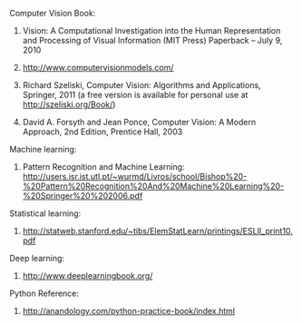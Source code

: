 Computer Vision Book: 

1) Vision: A Computational Investigation into the Human Representation and Processing of Visual Information (MIT Press) Paperback – July 9, 2010

2) http://www.computervisionmodels.com/

3) Richard Szeliski, Computer Vision: Algorithms and Applications, Springer, 2011 (a free version is available for personal use at http://szeliski.org/Book/)

4) David A. Forsyth and Jean Ponce, Computer Vision: A Modern Approach, 2nd Edition,  Prentice Hall, 2003

Machine learning: 

1)  Pattern Recognition and Machine Learning: http://users.isr.ist.utl.pt/~wurmd/Livros/school/Bishop%20-%20Pattern%20Recognition%20And%20Machine%20Learning%20-%20Springer%20%202006.pdf 

Statistical learning: 

1) http://statweb.stanford.edu/~tibs/ElemStatLearn/printings/ESLII_print10.pdf

Deep learning: 

1) http://www.deeplearningbook.org/ 


Python Reference:

1) http://anandology.com/python-practice-book/index.html
